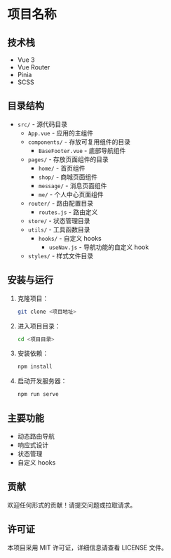 # 项目名称

## 技术栈

- Vue 3
- Vue Router
- Pinia
- SCSS

## 目录结构

- `src/` - 源代码目录
  - `App.vue` - 应用的主组件
  - `components/` - 存放可复用组件的目录
    - `BaseFooter.vue` - 底部导航组件
  - `pages/` - 存放页面组件的目录
    - `home/` - 首页组件
    - `shop/` - 商城页面组件
    - `message/` - 消息页面组件
    - `me/` - 个人中心页面组件
  - `router/` - 路由配置目录
    - `routes.js` - 路由定义
  - `store/` - 状态管理目录
  - `utils/` - 工具函数目录
    - `hooks/` - 自定义 hooks
      - `useNav.js` - 导航功能的自定义 hook
  - `styles/` - 样式文件目录

## 安装与运行

1. 克隆项目：

   ```bash
   git clone <项目地址>
   ```

2. 进入项目目录：

   ```bash
   cd <项目目录>
   ```

3. 安装依赖：

   ```bash
   npm install
   ```

4. 启动开发服务器：
   ```bash
   npm run serve
   ```

## 主要功能

- 动态路由导航
- 响应式设计
- 状态管理
- 自定义 hooks

## 贡献

欢迎任何形式的贡献！请提交问题或拉取请求。

## 许可证

本项目采用 MIT 许可证，详细信息请查看 LICENSE 文件。
